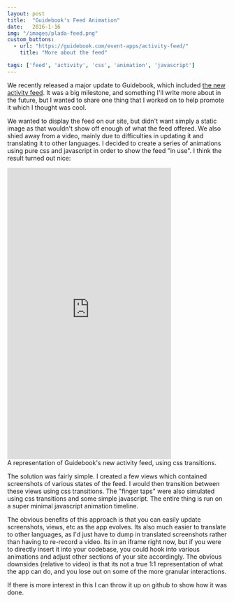```yaml
---
layout: post
title:  "Guidebook's Feed Animation"
date:   2016-1-16
img: "/images/plada-feed.png"
custom_buttons:
  - url: "https://guidebook.com/event-apps/activity-feed/"
    title: "More about the feed"

tags: ['feed', 'activity', 'css', 'animation', 'javascript']
---
```


We recently released a major update to Guidebook, which included [the new activity feed](https://guidebook.com/event-apps/activity-feed/). It was a big milestone, and something I'll write more about in the future, but I wanted to share one thing that I worked on to help promote it which I thought was cool.

We wanted to display the feed on our site, but didn't want simply a static image as that wouldn't show off enough of what the feed offered. We also shied away from a video, mainly due to difficulties in updating it and translating it to other languages. I decided to create a series of animations using pure css and javascript in order to show the feed "in use". I think the result turned out nice:

<div class="media media--feed">
  <div class="media__iframe">
    <iframe src="https://guidebook.com/feed/build/feed.html" width="375" height="667" frameBorder="0" scrolling="no"></iframe>
  </div>
  <div class="media__caption">A representation of Guidebook's new activity feed, using css transitions.</div>
</div>

The solution was fairly simple. I created a few views which contained screenshots of various states of the feed. I would then transition between these views using css transitions. The "finger taps" were also simulated using css transitions and some simple javascript. The entire thing is run on a super minimal javascript animation timeline.

The obvious benefits of this approach is that you can easily update screenshots, views, etc as the app evolves. Its also much easier to translate to other languages, as I'd just have to dump in translated screenshots rather than having to re-record a video. Its in an iframe right now, but if you were to directly insert it into your codebase, you could hook into various animations and adjust other sections of your site accordingly. The obvious downsides (relative to video) is that its not a true 1:1 representation of what the app can do, and you lose out on some of the more granular interactions.

If there is more interest in this I can throw it up on github to show how it was done.
